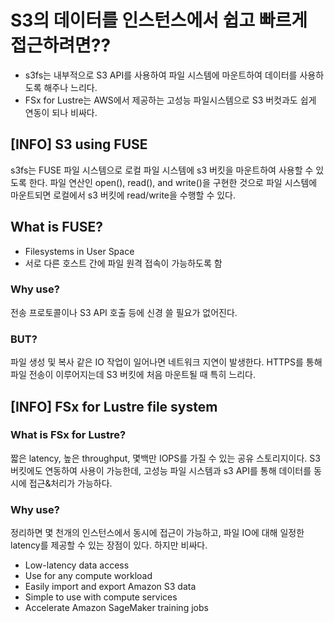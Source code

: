 # S3의 데이터를 인스턴스에서 쉽고 빠르게 접근하려면?? 
- s3fs는 내부적으로 S3 API를 사용하여 파일 시스템에 마운트하여 데이터를 사용하도록 해주나 느리다.  
- FSx for Lustre는 AWS에서 제공하는 고성능 파일시스템으로 S3 버컷과도 쉽게 연동이 되나 비싸다.

## [INFO] S3 using FUSE
s3fs는 FUSE 파일 시스템으로 로컬 파일 시스템에 s3 버킷을 마운트하여 사용할 수 있도록 한다. 파일 연산인 open(), read(), and write()을 구현한 것으로 파일 시스템에 마운트되면 로컬에서 s3 버킷에 read/write을 수행할 수 있다.
## What is FUSE?
- Filesystems in User Space
- 서로 다른 호스트 간에 파일 원격 접속이 가능하도록 함
### Why use?
전송 프로토콜이나 S3 API 호출 등에 신경 쓸 필요가 없어진다. 
### BUT?
파일 생성 및 복사 같은 IO 작업이 일어나면 네트워크 지연이 발생한다. HTTPS를 통해 파일 전송이 이루어지는데 S3 버킷에 처음 마운트될 때 특히 느리다. 

## [INFO] FSx for Lustre file system
### What is FSx for Lustre?
짧은 latency, 높은 throughput, 몇백만 IOPS를 가질 수 있는 공유 스토리지이다. 
S3 버킷에도 연동하여 사용이 가능한데, 고성능 파일 시스템과 s3 API를 통해 데이터를 동시에 접근&처리가 가능하다. 

### Why use?
정리하면 몇 천개의 인스턴스에서 동시에 접근이 가능하고, 파일 IO에 대해 일정한 latency를 제공할 수 있는 장점이 있다. 하지만 비싸다. 
- Low-latency data access
- Use for any compute workload
- Easily import and export Amazon S3 data
- Simple to use with compute services
- Accelerate Amazon SageMaker training jobs
